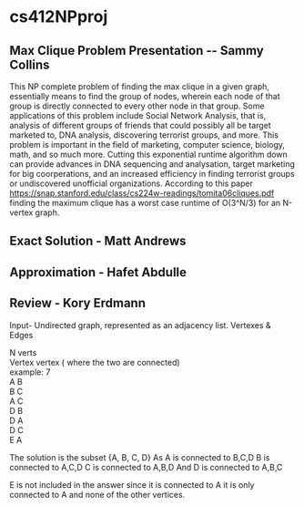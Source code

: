 # cs412NPproj

## Max Clique Problem Presentation -- Sammy Collins
This NP complete problem of finding the max clique in a given graph, essentially means to find the group of nodes, wherein each node of that group is directly connected to every other node in that group. Some applications of this problem include Social Network Analysis, that is, analysis of different groups of friends that could possibly all be target marketed to, DNA analysis, discovering terrorist groups, and more. This problem is important in the field of marketing, computer science, biology, math, and so much more. Cutting this exponential runtime algorithm down can provide advances in DNA sequencing and analysation, target marketing for big coorperations, and an increased efficiency in finding terrorist groups or undiscovered unofficial organizations. According to this paper https://snap.stanford.edu/class/cs224w-readings/tomita06cliques.pdf finding the maximum clique has a worst case runtime of O(3^N/3) for an N-vertex graph.
## Exact Solution - Matt Andrews
## Approximation - Hafet Abdulle
## Review - Kory Erdmann

Input- Undirected graph, represented as an adjacency list. Vertexes & Edges

N verts  
Vertex vertex ( where the two are connected)\
example:
7\
A B\
B C\
A C\
D B\
D A\
D C\
E A  

The solution is the subset {A, B, C, D}
As A is connected to B,C,D 
B is connected to A,C,D
C is connected to A,B,D
And D is connected to A,B,C

E is not included in the answer since it is connected to A it is only connected to A and none of the other vertices.


